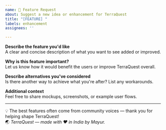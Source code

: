 ```yaml
---
name: 🌟 Feature Request
about: Suggest a new idea or enhancement for TerraQuest
title: "[FEATURE] "
labels: enhancement
assignees: ''

---
```


**Describe the feature you'd like**  
A clear and concise description of what you want to see added or improved.

**Why is this feature important?**  
Let us know how it would benefit the users or improve TerraQuest overall.

**Describe alternatives you've considered**  
Is there another way to achieve what you're after? List any workarounds.

**Additional context**  
Feel free to share mockups, screenshots, or example user flows.

---

💡 The best features often come from community voices — thank you for helping shape TerraQuest!  
🌏 *TerraQuest — made with ❤️ in India by Mayur.*
